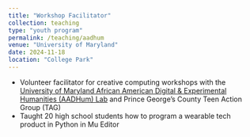 ```yaml
---
title: "Workshop Facilitator"
collection: teaching
type: "youth program"
permalink: /teaching/aadhum
venue: "University of Maryland"
date: 2024-11-18
location: "College Park"
---
```


- Volunteer facilitator for creative computing workshops with the [University of Maryland African American Digital & Experimental Humanities (AADHum) Lab](https://aadhum.umd.edu/) and Prince George’s County Teen Action Group (TAG)
- Taught 20 high school students how to program a wearable tech product in Python in Mu Editor


